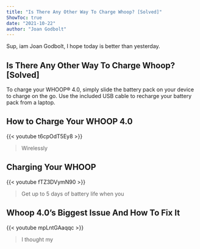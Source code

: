 ```yaml
---
title: "Is There Any Other Way To Charge Whoop? [Solved]"
ShowToc: true 
date: "2021-10-22"
author: "Joan Godbolt" 
---
```


Sup, iam Joan Godbolt, I hope today is better than yesterday.
## Is There Any Other Way To Charge Whoop? [Solved]
To charge your WHOOP® 4.0, simply slide the battery pack on your device to charge on the go. Use the included USB cable to recharge your battery pack from a laptop.

## How to Charge Your WHOOP 4.0
{{< youtube t6cpOdT5Ey8 >}}
>Wirelessly 

## Charging Your WHOOP
{{< youtube fTZ3DVymN90 >}}
>Get up to 5 days of battery life when you 

## Whoop 4.0’s Biggest Issue And How To Fix It
{{< youtube mpLntGAaqqc >}}
>I thought my 

